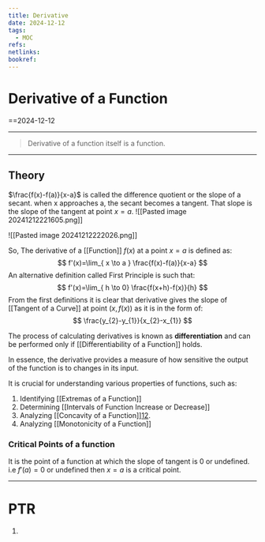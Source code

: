 ```yaml
---
title: Derivative
date: 2024-12-12
tags:
  - MOC
refs: 
netlinks: 
bookref:
---
```

# Derivative of a Function
==2024-12-12

---
> Derivative of a function itself is a function.
---
## Theory
$\frac{f(x)-f(a)}{x-a}$ is called the difference quotient or the slope of a secant.
when x approaches a, the secant becomes a tangent. That slope is the slope of the tangent at point $x=a$.
![[Pasted image 20241212221605.png]]

![[Pasted image 20241212222026.png]]

So, The derivative of a [[Function]] $f(x)$ at a point $x=a$ is defined as:
$$
f'(x)=\lim_{ x \to a } \frac{f(x)-f(a)}{x-a}
$$
An alternative definition called First Principle is such that:
$$
f'(x)=\lim_{ h \to 0} \frac{f(x+h)-f(x)}{h}
$$
From the first definitions it is clear that derivative gives the slope of [[Tangent of a Curve]] at point $(x,f(x))$ as it is in the form of:
$$
\frac{y_{2}-y_{1}}{x_{2}-x_{1}}
$$

The process of calculating derivatives is known as **differentiation** and can be performed only if [[Differentiability of a Function]] holds.

In essence, the derivative provides a measure of how sensitive the output of the function is to changes in its input.

It is crucial for understanding various properties of functions, such as:
1. Identifying [[Extremas of a Function]]
2. Determining [[Intervals of Function Increase or Decrease]]
3. Analyzing [[Concavity of a Function]][1](https://study.com/academy/lesson/derivative-of-a-function-definition-example.html)[2](https://en.wikipedia.org/wiki/Differentiation_(mathematics)).
4. Analyzing [[Monotonicity of a Function]]


### Critical Points of a function
It is the point of a function at which the slope of tangent is 0 or undefined.
i.e $f'(a)=0$ or undefined then $x=a$ is a critical point.

---
# PTR

1. 